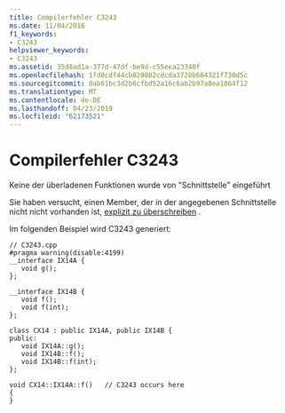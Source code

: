 ```yaml
---
title: Compilerfehler C3243
ms.date: 11/04/2016
f1_keywords:
- C3243
helpviewer_keywords:
- C3243
ms.assetid: 35d8ad1a-377d-47df-be9d-c55eea23340f
ms.openlocfilehash: 1fd0cdf44cb820882cdcda3728b664321f730d5c
ms.sourcegitcommit: 0ab61bc3d2b6cfbd52a16c6ab2b97a8ea1864f12
ms.translationtype: MT
ms.contentlocale: de-DE
ms.lasthandoff: 04/23/2019
ms.locfileid: "62173521"
---
```

# <a name="compiler-error-c3243"></a>Compilerfehler C3243

Keine der überladenen Funktionen wurde von "Schnittstelle" eingeführt

Sie haben versucht, einen Member, der in der angegebenen Schnittstelle nicht nicht vorhanden ist, [explizit zu überschreiben](../../cpp/explicit-overrides-cpp.md) .

Im folgenden Beispiel wird C3243 generiert:

```
// C3243.cpp
#pragma warning(disable:4199)
__interface IX14A {
   void g();
};

__interface IX14B {
   void f();
   void f(int);
};

class CX14 : public IX14A, public IX14B {
public:
   void IX14A::g();
   void IX14B::f();
   void IX14B::f(int);
};

void CX14::IX14A::f()   // C3243 occurs here
{
}
```